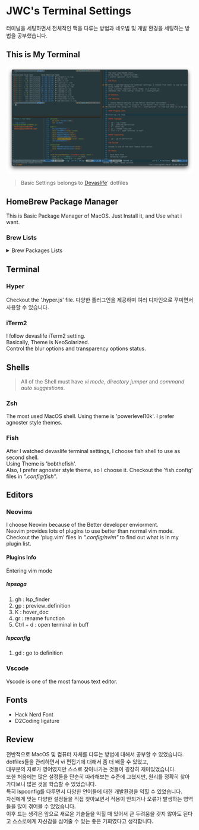 # JWC's Terminal Settings

터미널을 세팅하면서 전체적인 맥을 다루는 방법과 네오빔 및 개발 환경을 세팅하는 방법을 공부했습니다.

## This is My Terminal

![Terminal](Terminal.png)

> Basic Settings belongs to [Devaslife](https://www.youtube.com/c/devaslife)' dotfiles

## HomeBrew Package Manager

This is Basic Package Manager of MacOS.
Just Install it, and Use what i want.

### Brew Lists

<details> 
<summary>Brew Packages Lists</summary>
<div markdown = "1">
- autojump <br>
- clang-format<br>
- cmake <br>
- exa <br>
- fasd <br>
- fish <br>
- git <br>
- neovim <br>
- tmux <br>
- tree-sitter <br>
- zsh <br>
- zsh auto suggestions <br>
- zsh syntax highlighting <br>

</div>
</details>

## Terminal

### Hyper

Checkout the '.hyper.js' file.
다양한 플러그인을 제공하며 여러 디자인으로 꾸미면서 사용할 수 있습니다.

### iTerm2

I follow devaslife iTerm2 setting. \
Basically, Theme is NeoSolarized. \
Control the blur options and transparency options status.

## Shells

> All of the Shell must have _vi mode_, _directory jumper_ and _command auto suggestions_.

### Zsh

The most used MacOS shell.
Using theme is 'powerlevel10k'.
I prefer agnoster style themes.

### Fish

After I watched devaslife terminal settings, I choose fish shell to use as second shell. \
Using Theme is 'bobthefish'. \
Also, I prefer agnoster style theme, so I choose it.
Checkout the 'fish.config' files in _".config/fish"_.

## Editors

### Neovims

I choose Neovim because of the Better developer enviorment. \
Neovim provides lots of plugins to use better than normal vim mode. \
Checkout the 'plug.vim' files in _".config/nvim"_ to find out what is in my plugin list.

#### Plugins Info

Entering vim mode

##### lspsaga

1. gh : lsp_finder
2. gp : preview_definition
3. K : hover_doc
4. gr : rename function
5. Ctrl + d : open terminal in buff

##### lspconfig

1. gd : go to definition

### Vscode

Vscode is one of the most famous text editor.

## Fonts

- Hack Nerd Font
- D2Coding ligature

## Review

전반적으로 MacOS 및 컴퓨터 자체를 다루는 방법에 대해서 공부할 수 있었습니다. \
dotfiles들을 관리하면서 vi 편집기에 대해서 좀 더 배울 수 있었고,\
대부분의 자료가 영어였지만 스스로 찾아나가는 것들이 굉장히 재미있었습니다. \
또한 처음에는 많은 설정들을 단순히 따라해보는 수준에 그쳤지만, 원리를 정확히 찾아가다보니 많은 것을 학습할 수 있었습니다. \
특히 lspconfig를 다루면서 다양한 언어들에 대한 개발환경을 익힐 수 있었습니다. \
자신에게 맞는 다양한 설정들을 직접 찾아보면서 적용이 안되거나 오류가 발생하는 영역들을 많이 겪어볼 수 있었습니다. \
이후 드는 생각은 앞으로 새로운 기술들을 익힐 때 있어서 큰 두려움을 갖지 않아도 된다고 스스로에게 자신감을 심어줄 수 있는 좋은 기회였다고 생각합니다.
